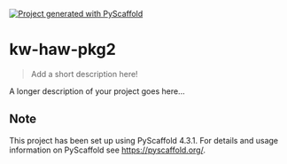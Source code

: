 <!-- These are examples of badges you might want to add to your README:
     please update the URLs accordingly

[![Built Status](https://api.cirrus-ci.com/github/<USER>/kw-haw-pkg2.svg?branch=main)](https://cirrus-ci.com/github/<USER>/kw-haw-pkg2)
[![ReadTheDocs](https://readthedocs.org/projects/kw-haw-pkg2/badge/?version=latest)](https://kw-haw-pkg2.readthedocs.io/en/stable/)
[![Coveralls](https://img.shields.io/coveralls/github/<USER>/kw-haw-pkg2/main.svg)](https://coveralls.io/r/<USER>/kw-haw-pkg2)
[![PyPI-Server](https://img.shields.io/pypi/v/kw-haw-pkg2.svg)](https://pypi.org/project/kw-haw-pkg2/)
[![Conda-Forge](https://img.shields.io/conda/vn/conda-forge/kw-haw-pkg2.svg)](https://anaconda.org/conda-forge/kw-haw-pkg2)
[![Monthly Downloads](https://pepy.tech/badge/kw-haw-pkg2/month)](https://pepy.tech/project/kw-haw-pkg2)
[![Twitter](https://img.shields.io/twitter/url/http/shields.io.svg?style=social&label=Twitter)](https://twitter.com/kw-haw-pkg2)
-->

[![Project generated with PyScaffold](https://img.shields.io/badge/-PyScaffold-005CA0?logo=pyscaffold)](https://pyscaffold.org/)

# kw-haw-pkg2

> Add a short description here!

A longer description of your project goes here...


<!-- pyscaffold-notes -->

## Note

This project has been set up using PyScaffold 4.3.1. For details and usage
information on PyScaffold see https://pyscaffold.org/.
